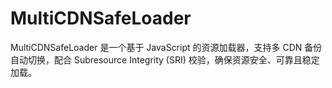 # MultiCDNSafeLoader
MultiCDNSafeLoader 是一个基于 JavaScript 的资源加载器，支持多 CDN 备份自动切换，配合 Subresource Integrity (SRI) 校验，确保资源安全、可靠且稳定加载。
